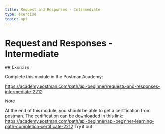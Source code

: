 ```yaml
---
title: Request and Responses - Intermediate
type: exercise
topic: api
---
```


# Request and Responses - Intermediate

## Exercise

Complete this module in the Postman Academy:

https://academy.postman.com/path/api-beginner/requests-and-responses-intermediate-2212

> [!NOTE]
> At the end of this module, you should be able to get a certification from postman. The certification can be downloaded in this link: https://academy.postman.com/path/api-beginner/api-beginner-learning-path-completion-certificate-2212
> Try it out
